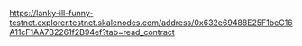 https://lanky-ill-funny-testnet.explorer.testnet.skalenodes.com/address/0x632e69488E25F1beC16A11cF1AA7B2261f2B94ef?tab=read_contract
